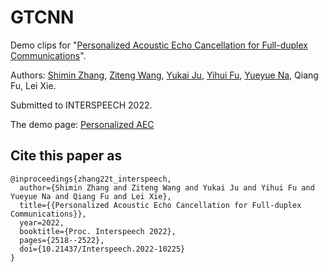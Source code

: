 # GTCNN


Demo clips for "[Personalized Acoustic Echo Cancellation for Full-duplex Communications](https://arxiv.org/abs/2205.15195)".

Authors:
[Shimin Zhang](https://github.com/echocatzh), [Ziteng Wang](https://github.com/ZitengWang), [Yukai Ju](https://github.com/jvyvkai), [Yihui Fu](https://github.com/felixfuyihui), [Yueyue Na](https://github.com/nay0648), Qiang Fu, Lei Xie.


Submitted to INTERSPEECH 2022.



The demo page: [Personalized AEC](https://echocatzh.github.io/GTCNN)

## Cite this paper as

```
@inproceedings{zhang22t_interspeech,
  author={Shimin Zhang and Ziteng Wang and Yukai Ju and Yihui Fu and Yueyue Na and Qiang Fu and Lei Xie},
  title={{Personalized Acoustic Echo Cancellation for Full-duplex Communications}},
  year=2022,
  booktitle={Proc. Interspeech 2022},
  pages={2518--2522},
  doi={10.21437/Interspeech.2022-10225}
}
```
